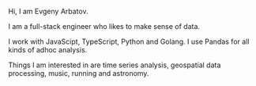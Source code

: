 Hi, I am Evgeny Arbatov.

I am a full-stack engineer who likes to make sense of data. 

I work with JavaScipt, TypeScript, Python and Golang. I use Pandas for all kinds of adhoc analysis. 

Things I am interested in are time series analysis, geospatial data processing, music, running and astronomy.



